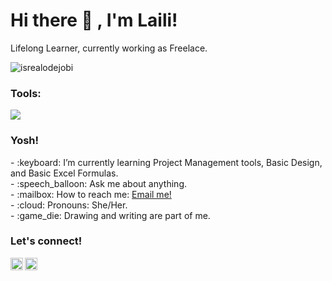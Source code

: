 # <summary><strong>Hi there :wave: , I'm Laili!</strong></summary>
Lifelong Learner, currently working as Freelace.
<p align="left"> <img src="https://komarev.com/ghpvc/?username=goonesmile&label=Profile%20views&color=0e75b6&style=flat" alt="isrealodejobi" />
</p>

### <summary><strong>Tools:</strong></summary>
<p>
    <img src="https://img.shields.io/badge/Text%20Editor-Visual%20Studio%20Code-blue?&logo=visual%20studio%20code&logoColor=blue" />
</p>

### <summary><strong>Yosh!</strong></summary>
<p>
    - :keyboard: I’m currently learning Project Management tools, Basic Design, and Basic Excel Formulas. </br>
    - :speech_balloon: Ask me about anything.</br>
    - :mailbox: How to reach me: <a href="mailto:kim131250@gmail.com">Email me!</a>  </br>
    - :cloud: Pronouns: She/Her. </br>
    - :game_die: Drawing and writing are part of me. </br>
<p>
 
### <summary><strong>Let's connect!</strong></summary>
<a href="https://twitter.com/yours">
  <img align="left" alt="Goo's Twitter" width="20px" src="https://simpleicons.now.sh/twitter/495f7e" />
</a>
<a href="https://www.instagram.com/laili_virtualassistant/">
  <img align="left" alt="Laili's Instagram" width="20px" src="https://simpleicons.now.sh/instagram/495f7e" />
</a>

